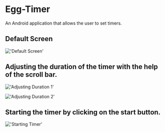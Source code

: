 # Egg-Timer
An Android application that allows the user to set timers. 

## Default Screen
!['Default Screen'](firstimage.png)

## Adjusting the duration of the timer with the help of the scroll bar.
!['Adjusting Duration 1'](secondimage.png)

!['Adjusting Duration 2'](thirdimage.png)

## Starting the timer by clicking on the start button.
!['Starting Timer'](fourthimage.png)


